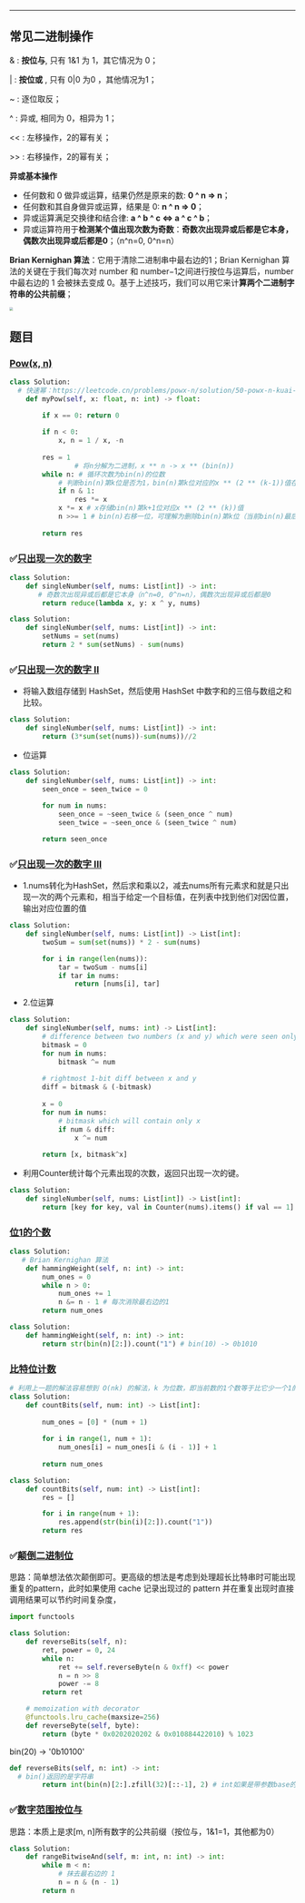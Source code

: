 ------



## 常见二进制操作



& : **按位与**, 只有 1&1 为 1，其它情况为 0；

 | : **按位或** , 只有 0|0 为0 ，其他情况为1；

 ~ : 逐位取反；

 ^ : 异或, 相同为 0，相异为 1；

 << : 左移操作，2的幂有关；

 \>> : 右移操作，2的幂有关；



**异或基本操作**

- 任何数和 0 做异或运算，结果仍然是原来的数: **0 ^ n => n**；
- 任何数和其自身做异或运算，结果是 0: **n ^ n => 0**；
- 异或运算满足交换律和结合律: **a ^ b ^ c <=> a ^ c ^ b**；
- 异或运算符用于**检测某个值出现次数为奇数**：**奇数次出现异或后都是它本身，偶数次出现异或后都是0**；（n^n=0, 0^n=n）



**Brian Kernighan 算法**：它用于清除二进制串中最右边的1；Brian Kernighan 算法的关键在于我们每次对 number 和 number−1之间进行按位与运算后，number 中最右边的 1 会被抹去变成 0。基于上述技巧，我们可以用它来计**算两个二进制字符串的公共前缀**；

<img src="https://assets.leetcode-cn.com/solution-static/201/9.png" style="zoom:40%;" />





## 题目



### [Pow(x, n)](https://leetcode-cn.com/problems/powx-n/)

```python
class Solution:
  # 快速幂：https://leetcode.cn/problems/powx-n/solution/50-powx-n-kuai-su-mi-qing-xi-tu-jie-by-jyd/
    def myPow(self, x: float, n: int) -> float:

        if x == 0: return 0
        
        if n < 0:
            x, n = 1 / x, -n
        
        res = 1
				# 将n分解为二进制，x ** n -> x ** (bin(n))
        while n: # 循环次数为bin(n)的位数
            # 判断bin(n)第k位是否为1，bin(n)第k位对应的x ** (2 ** (k-1))值在k-1位时已经计算，如果bin(n)第k位是为1，则乘到当前res中
            if n & 1: 
                res *= x 
            x *= x # x存储bin(n)第k+1位对应x ** (2 ** (k))值
            n >>= 1 # bin(n)右移一位，可理解为删除bin(n)第k位（当前bin(n)最后一位）
        
        return res
```



### ✅[只出现一次的数字](https://leetcode-cn.com/problems/single-number/)

```Python
class Solution:
    def singleNumber(self, nums: List[int]) -> int:
       # 奇数次出现异或后都是它本身（n^n=0, 0^n=n），偶数次出现异或后都是0
        return reduce(lambda x, y: x ^ y, nums)
```

```python
class Solution:
    def singleNumber(self, nums: List[int]) -> int:
        setNums = set(nums)
        return 2 * sum(setNums) - sum(nums)
```



###  ✅[只出现一次的数字 II](https://leetcode-cn.com/problems/single-number-ii/)

- 将输入数组存储到 HashSet，然后使用 HashSet 中数字和的三倍与数组之和比较。


```python
class Solution:
    def singleNumber(self, nums: List[int]) -> int:
        return (3*sum(set(nums))-sum(nums))//2
```

- 位运算

```Python
class Solution:
    def singleNumber(self, nums: List[int]) -> int:
        seen_once = seen_twice = 0
        
        for num in nums:
            seen_once = ~seen_twice & (seen_once ^ num)
            seen_twice = ~seen_once & (seen_twice ^ num)

        return seen_once
```



### ✅[只出现一次的数字 III](https://leetcode-cn.com/problems/single-number-iii/)

- 1.nums转化为HashSet，然后求和乘以2，减去nums所有元素求和就是只出现一次的两个元素和，相当于给定一个目标值，在列表中找到他们对因位置，输出对应位置的值

```python
class Solution:
    def singleNumber(self, nums: List[int]) -> List[int]:
        twoSum = sum(set(nums)) * 2 - sum(nums)

        for i in range(len(nums)):
            tar = twoSum - nums[i]
            if tar in nums:
                return [nums[i], tar]
```

- 2.位运算

```Python
class Solution:
    def singleNumber(self, nums: int) -> List[int]:
        # difference between two numbers (x and y) which were seen only once
        bitmask = 0
        for num in nums:
            bitmask ^= num
        
        # rightmost 1-bit diff between x and y
        diff = bitmask & (-bitmask)
        
        x = 0
        for num in nums:
            # bitmask which will contain only x
            if num & diff:
                x ^= num
        
        return [x, bitmask^x]
```

- 利用Counter统计每个元素出现的次数，返回只出现一次的键。

```python
class Solution:
    def singleNumber(self, nums: List[int]) -> List[int]:
        return [key for key, val in Counter(nums).items() if val == 1]
```



### [位1的个数](https://leetcode-cn.com/problems/number-of-1-bits/)

```Python
class Solution:
   # Brian Kernighan 算法
    def hammingWeight(self, n: int) -> int:
        num_ones = 0
        while n > 0:
            num_ones += 1
            n &= n - 1 # 每次消除最右边的1
        return num_ones
```

```python
class Solution:
    def hammingWeight(self, n: int) -> int:
        return str(bin(n)[2:]).count("1") # bin(10) -> 0b1010
```



### [比特位计数](https://leetcode-cn.com/problems/counting-bits/)

```Python
# 利用上一题的解法容易想到 O(nk) 的解法，k 为位数，即当前数的1个数等于比它少一个1的数的结果加 1；
class Solution:
    def countBits(self, num: int) -> List[int]:
        
        num_ones = [0] * (num + 1)
        
        for i in range(1, num + 1):
            num_ones[i] = num_ones[i & (i - 1)] + 1
        
        return num_ones
```

```python
class Solution:
    def countBits(self, num: int) -> List[int]:
        res = []

        for i in range(num + 1):
            res.append(str(bin(i)[2:]).count("1"))
        return res
```



### ✅[颠倒二进制位](https://leetcode-cn.com/problems/reverse-bits/)

思路：简单想法依次颠倒即可。更高级的想法是考虑到处理超长比特串时可能出现重复的pattern，此时如果使用 cache 记录出现过的 pattern 并在重复出现时直接调用结果可以节约时间复杂度，

```Python
import functools

class Solution:
    def reverseBits(self, n):
        ret, power = 0, 24
        while n:
            ret += self.reverseByte(n & 0xff) << power
            n = n >> 8
            power -= 8
        return ret

    # memoization with decorator
    @functools.lru_cache(maxsize=256)
    def reverseByte(self, byte):
        return (byte * 0x0202020202 & 0x010884422010) % 1023
```

 bin(20) -> '0b10100'

```python
def reverseBits(self, n: int) -> int:
  # bin()返回的是字符串
        return int(bin(n)[2:].zfill(32)[::-1], 2) # int如果是带参数base的话，要以字符串的形式进行输入
```



### ✅[数字范围按位与](https://leetcode-cn.com/problems/bitwise-and-of-numbers-range/)

思路：本质上是求[m, n]所有数字的公共前缀（按位与，1&1=1，其他都为0）

```Python
class Solution:
    def rangeBitwiseAnd(self, m: int, n: int) -> int:
        while m < n:
            # 抹去最右边的 1
            n = n & (n - 1)
        return n
```

